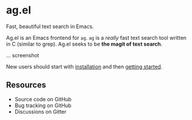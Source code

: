 # ag.el

Fast, beautiful text search in Emacs.

Ag.el is an Emacs frontend for `ag`. `ag` is a *really* fast text
search tool written in C (similar to grep). Ag.el seeks to be **the
magit of text search**.

... screenshot

New users should start with [installation]() and then
[getting started]().

## Resources

* Source code on GitHub
* Bug tracking on GitHub
* Discussions on Gitter
